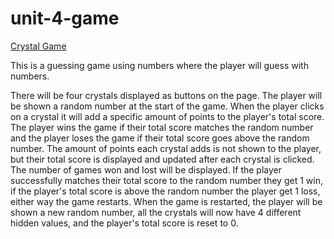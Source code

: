 # unit-4-game
[Crystal Game](http://vana-abbott.github.io/unit-4-game)

This is a guessing game using numbers where the player will guess with numbers.

There will be four crystals displayed as buttons on the page.
The player will be shown a random number at the start of the game.
When the player clicks on a crystal it will add a specific amount of points to the player's total score.
The player wins the game if their total score matches the random number and the player loses the game if 
their total score goes above the random number.
The amount of points each crystal adds is not shown to the player, but their total score is displayed
and updated after each crystal is clicked.
The number of games won and lost will be displayed.
If the player successfully matches their total score to the random number they get 1 win, if the player's total score is above 
the random number the player get 1 loss, either way the game restarts.
When the game is restarted, the player will be shown a new random number, all the crystals will now have 4 different hidden values, 
and the player's total score is reset to 0.
